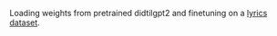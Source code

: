 Loading weights from pretrained didtilgpt2 and finetuning on a [lyrics dataset](https://www.kaggle.com/neisse/scrapped-lyrics-from-6-genres).
